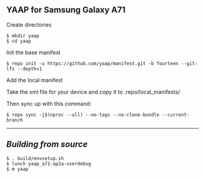 YAAP for Samsung Galaxy A71
------------------------------------

Create directories

	$ mkdir yaap
	$ cd yaap

Init the base manifest

	$ repo init -u https://github.com/yaap/manifest.git -b fourteen --git-lfs --depth=1
  
Add the local manifest

  Take the xml file for your device and copy it to .repo/local_manifests/

Then sync up with this command:

	$ repo sync -j$(nproc --all) --no-tags --no-clone-bundle --current-branch 

-------------
 
_Building from source_
---------------

	$ . build/envsetup.sh
	$ lunch yaap_a71-ap2a-userdebug
	$ m yaap
